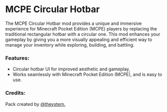 # MCPE Circular Hotbar

The MCPE Circular Hotbar mod provides a unique and immersive experience for Minecraft Pocket Edition (MCPE) players by replacing the traditional rectangular hotbar with a circular one. This mod enhances your gameplay by giving you a more visually appealing and efficient way to manage your inventory while exploring, building, and battling.

### Features:
- Circular hotbar UI for improved aesthetic and gameplay,
- Works seamlessly with Minecraft Pocket Edition (MCPE), and is easy to use.

### Credits:
Pack created by [@theystem.](https://www.youtube.com/@theystem)
